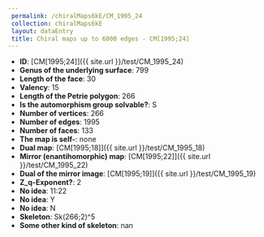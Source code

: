 ```yaml
--- 
 permalink: /chiralMaps6kE/CM_1995_24 
 collection: chiralMaps6kE
 layout: dataEntry
 title: Chiral maps up to 6000 edges - CM[1995;24]
---
```


- **ID**: [CM[1995;24]]({{ site.url }}/test/CM_1995_24)
- **Genus of the underlying surface**: 799
- **Length of the face**: 30
- **Valency**: 15
- **Length of the Petrie polygon**: 266
- **Is the automorphism group solvable?**: S
- **Number of vertices**: 266
- **Number of edges**: 1995
- **Number of faces**: 133
- **The map is self-**: none
- **Dual map**: [CM[1995;18]]({{ site.url }}/test/CM_1995_18)
- **Mirror (enantihomorphic) map**: [CM[1995;22]]({{ site.url }}/test/CM_1995_22)
- **Dual of the mirror image**: [CM[1995;19]]({{ site.url }}/test/CM_1995_19)
- **Z_q-Exponent?**: 2
- **No idea**:  11:22
- **No idea**: Y
- **No idea**: N
- **Skeleton**: Sk(266;2)^5
- **Some other kind of skeleton**: nan
